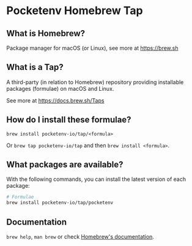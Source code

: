 # Pocketenv Homebrew Tap

## What is Homebrew?

Package manager for macOS (or Linux), see more at https://brew.sh

## What is a Tap?

A third-party (in relation to Homebrew) repository providing installable
packages (formulae) on macOS and Linux.

See more at https://docs.brew.sh/Taps

## How do I install these formulae?

`brew install pocketenv-io/tap/<formula>`

Or `brew tap pocketenv-io/tap` and then `brew install <formula>`.

## What packages are available?

With the following commands, you can install the latest version of each package:
```sh
# Formulae
brew install pocketenv-io/tap/pocketenv
```

## Documentation

`brew help`, `man brew` or check [Homebrew's documentation](https://docs.brew.sh).
